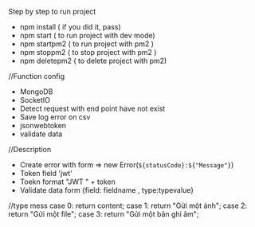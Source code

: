 Step by step to run project

- npm install ( if you did it, pass)
- npm start ( to run project with dev mode)
- npm startpm2 ( to run project with pm2 )
- npm stoppm2 ( to stop project with pm2 )
- npm deletepm2 ( to delete project with pm2)

//Function config

- MongoDB
- SocketIO
- Detect request with end point have not exist
- Save log error on csv
- jsonwebtoken
- validate data

//Description

- Create error with form => new Error(`${statusCode}:${"Message"}`)
- Token field 'jwt'
- Toekn format "JWT " + token
- Validate data form {field: fieldname , type:typevalue}

//type mess
case 0:
return content;
case 1:
return "Gửi một ảnh";
case 2:
return "Gửi một file";
case 3:
return "Gửi một bản ghi âm";
